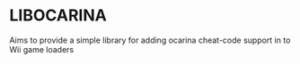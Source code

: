 LIBOCARINA
==========
Aims to provide a simple library for adding ocarina cheat-code support in to Wii game loaders
